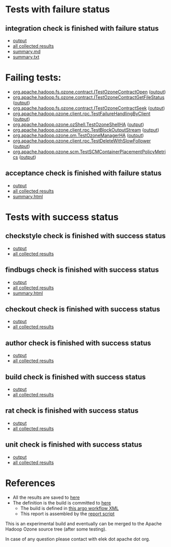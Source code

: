 # Tests with failure status

## integration check is finished with failure status

   * [output](https://raw.githubusercontent.com/elek/ozone-ci-q4/master/pr/pr-hdds-2318-jnjn8/integration/output.log)
   * [all collected results](https://github.com/elek/ozone-ci-q4/tree/master/pr/pr-hdds-2318-jnjn8/integration)
   * [summary.md](https://github.com/elek/ozone-ci-q4/tree/master/pr/pr-hdds-2318-jnjn8/integration/summary.md)
   * [summary.txt](https://github.com/elek/ozone-ci-q4/tree/master/pr/pr-hdds-2318-jnjn8/integration/summary.txt)

# Failing tests: 

 * [org.apache.hadoop.fs.ozone.contract.ITestOzoneContractOpen](hadoop-ozone/ozonefs/org.apache.hadoop.fs.ozone.contract.ITestOzoneContractOpen.txt) ([output](hadoop-ozone/ozonefs/org.apache.hadoop.fs.ozone.contract.ITestOzoneContractOpen-output.txt))
 * [org.apache.hadoop.fs.ozone.contract.ITestOzoneContractGetFileStatus](hadoop-ozone/ozonefs/org.apache.hadoop.fs.ozone.contract.ITestOzoneContractGetFileStatus.txt) ([output](hadoop-ozone/ozonefs/org.apache.hadoop.fs.ozone.contract.ITestOzoneContractGetFileStatus-output.txt))
 * [org.apache.hadoop.fs.ozone.contract.ITestOzoneContractSeek](hadoop-ozone/ozonefs/org.apache.hadoop.fs.ozone.contract.ITestOzoneContractSeek.txt) ([output](hadoop-ozone/ozonefs/org.apache.hadoop.fs.ozone.contract.ITestOzoneContractSeek-output.txt))
 * [org.apache.hadoop.ozone.client.rpc.TestFailureHandlingByClient](hadoop-ozone/integration-test/org.apache.hadoop.ozone.client.rpc.TestFailureHandlingByClient.txt) ([output](hadoop-ozone/integration-test/org.apache.hadoop.ozone.client.rpc.TestFailureHandlingByClient-output.txt))
 * [org.apache.hadoop.ozone.ozShell.TestOzoneShellHA](hadoop-ozone/integration-test/org.apache.hadoop.ozone.ozShell.TestOzoneShellHA.txt) ([output](hadoop-ozone/integration-test/org.apache.hadoop.ozone.ozShell.TestOzoneShellHA-output.txt))
 * [org.apache.hadoop.ozone.client.rpc.TestBlockOutputStream](hadoop-ozone/integration-test/org.apache.hadoop.ozone.client.rpc.TestBlockOutputStream.txt) ([output](hadoop-ozone/integration-test/org.apache.hadoop.ozone.client.rpc.TestBlockOutputStream-output.txt))
 * [org.apache.hadoop.ozone.om.TestOzoneManagerHA](hadoop-ozone/integration-test/org.apache.hadoop.ozone.om.TestOzoneManagerHA.txt) ([output](hadoop-ozone/integration-test/org.apache.hadoop.ozone.om.TestOzoneManagerHA-output.txt))
 * [org.apache.hadoop.ozone.client.rpc.TestDeleteWithSlowFollower](hadoop-ozone/integration-test/org.apache.hadoop.ozone.client.rpc.TestDeleteWithSlowFollower.txt) ([output](hadoop-ozone/integration-test/org.apache.hadoop.ozone.client.rpc.TestDeleteWithSlowFollower-output.txt))
 * [org.apache.hadoop.ozone.scm.TestSCMContainerPlacementPolicyMetrics](hadoop-ozone/integration-test/org.apache.hadoop.ozone.scm.TestSCMContainerPlacementPolicyMetrics.txt) ([output](hadoop-ozone/integration-test/org.apache.hadoop.ozone.scm.TestSCMContainerPlacementPolicyMetrics-output.txt))

## acceptance check is finished with failure status

   * [output](https://raw.githubusercontent.com/elek/ozone-ci-q4/master/pr/pr-hdds-2318-jnjn8/acceptance/output.log)
   * [all collected results](https://github.com/elek/ozone-ci-q4/tree/master/pr/pr-hdds-2318-jnjn8/acceptance)
   * [summary.html](https://elek.github.io/ozone-ci-q4/pr/pr-hdds-2318-jnjn8/acceptance/summary.html)



# Tests with success status

## checkstyle check is finished with success status

   * [output](https://raw.githubusercontent.com/elek/ozone-ci-q4/master/pr/pr-hdds-2318-jnjn8/checkstyle/output.log)
   * [all collected results](https://github.com/elek/ozone-ci-q4/tree/master/pr/pr-hdds-2318-jnjn8/checkstyle)


## findbugs check is finished with success status

   * [output](https://raw.githubusercontent.com/elek/ozone-ci-q4/master/pr/pr-hdds-2318-jnjn8/findbugs/output.log)
   * [all collected results](https://github.com/elek/ozone-ci-q4/tree/master/pr/pr-hdds-2318-jnjn8/findbugs)
   * [summary.html](https://elek.github.io/ozone-ci-q4/pr/pr-hdds-2318-jnjn8/findbugs/summary.html)


## checkout check is finished with success status

   * [output](https://raw.githubusercontent.com/elek/ozone-ci-q4/master/pr/pr-hdds-2318-jnjn8/checkout/output.log)
   * [all collected results](https://github.com/elek/ozone-ci-q4/tree/master/pr/pr-hdds-2318-jnjn8/checkout)


## author check is finished with success status

   * [output](https://raw.githubusercontent.com/elek/ozone-ci-q4/master/pr/pr-hdds-2318-jnjn8/author/output.log)
   * [all collected results](https://github.com/elek/ozone-ci-q4/tree/master/pr/pr-hdds-2318-jnjn8/author)


## build check is finished with success status

   * [output](https://raw.githubusercontent.com/elek/ozone-ci-q4/master/pr/pr-hdds-2318-jnjn8/build/output.log)
   * [all collected results](https://github.com/elek/ozone-ci-q4/tree/master/pr/pr-hdds-2318-jnjn8/build)


## rat check is finished with success status

   * [output](https://raw.githubusercontent.com/elek/ozone-ci-q4/master/pr/pr-hdds-2318-jnjn8/rat/output.log)
   * [all collected results](https://github.com/elek/ozone-ci-q4/tree/master/pr/pr-hdds-2318-jnjn8/rat)


## unit check is finished with success status

   * [output](https://raw.githubusercontent.com/elek/ozone-ci-q4/master/pr/pr-hdds-2318-jnjn8/unit/output.log)
   * [all collected results](https://github.com/elek/ozone-ci-q4/tree/master/pr/pr-hdds-2318-jnjn8/unit)




# References

 * All the results are saved to [here](https://github.com/elek/ozone-ci-q4/tree/master/pr/pr-hdds-2318-jnjn8/)
 * The definition is the build is committed to [here](https://github.com/elek/argo-ozone)
    * The build is defined in [this argo workflow XML](https://github.com/elek/argo-ozone/blob/master/ozone-build.yaml)
    * This report is assembled by the [report script](https://github.com/elek/argo-ozone/blob/master/scripts/report.sh)

This is an experimental build and eventually can be merged to the Apache Hadoop Ozone source tree (after some testing).

In case of any question please contact with elek dot apache dot org.
